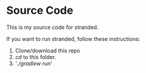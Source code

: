 # Source Code

This is my source code for stranded.

If you want to run stranded, follow these instructions:
 1. Clone/download this repo
 2. *cd* to this folder.
 3. '*./gradlew run*'
